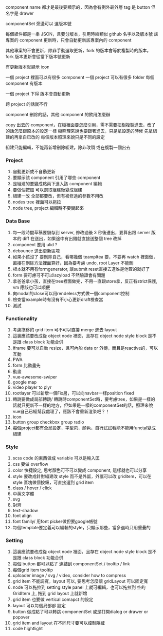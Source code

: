 component name 都才是最後要顯示的，因為會有例外最外層 tag 是 button 但名字是 drawer

componentSet 旁邊可以 選版本號

每個組件都是一串 JSON，且要分版本，引用時給類似 github 名字以及版本號
該專案的 component 更新時，只會自動更新該專案內的 component

其他專案的不會更新，除非手動選取更新，fork 的版本會等於複製時的版本，fork 版本更新會從當下版本號更新

有更新版本就顯示 icon

一個 project 裡面可以有很多 component
一個 project 可以有很多 folder
每個 component 有版本

一個 project 下得 版本會自動更新

跨 project 的話就不行

component 刪除的話，其他 component 的飲用怎麼辦

copy 出去的 component，在樹裡面要怎麼引用，需不需要把樹複製進去，改了的話怎麼跟原本的設定一樣
樹照理來說也要跟著進去，只是拿設定的時候 先拿組建的再拿自已改的
每個版本照理來說只是不同的設定

組建只能編輯，不能再新增刪除組建，除非改頭 或在複製一個出去

### Project

<ol>
<li>自動更新或不自動更新</li>  
<li>要顯示該 component 引用了哪些 component</li>
<li>是組建的要變成點兩下進入該 component 編輯</li>
<li>要做個按鈕 可以選取組建後變成組建</li>  
<li>組建一改 全部都要改，但有被修過的參數不用改</li>
<li>nodes tree 裡面可以拖拉</li>
<li>node tree, project 編輯時不要關起來</li>
</ol>

### Data Base

<ol>
<li>每一段時間草稿要儲存到 server, 修改過後 3 秒後送出，要算出跟 server 版本的 diff 在送出，如果途中有出錯就直接送整個 tree 改掉</li>
<li>component 要用 ulid ?</li>
<li>debounce 送出更新區塊</li>  
<li>如果小孩沒了 要刪除自己，看哪幾個 teampltea 要，不要再 watch 裡面做，直接在刪除方法裡面算好，因為要考慮 undo, root Layer 不能刪</li>
<li>根本就不用有formgenerator, 讓submit reset直接去選誰是他管的就好了</li>
<li>form 要可慮可不可以lazyload 不然驗證會有問題</li>
<li>拿爸爸拿小孩，直接在tree裡面做完，不用一直跟store拿，反正有strict保護, vm 應該也可以順便</li>
<li>向modal的close可以用rendeless方式做一個component控制</li>
<li>檢查當example時有沒有不小心更新draft檢查當</li>
<li>測試</li>
</ol>

### Functionality

<ol>
<li>考慮拖移的 grid item 可不可以直接 merge 進去 layout</li>
<li>這裏應該要改成從 object node 裡面，且存在 object node style block 是不是跟 class block 功能合併</li>
<li>iframe 要可以自動 resize，且可內船 data or 外傳，而且是reactive的，可以互動</li>  
<li>PWA</li>  
<li>form 比動畫先</li>  
<li>動畫</li>
<li>vue-awesome-swiper</li>  
<li>google map</li>  
<li>video player to plyr</li>
<li>rootlayer 可以新增一個Fix層，可以向navbar一樣position fixed</li>
<li>轉跳要做成局部轉跳/ 轉跳時componentSet時，要考慮tree，如果是一樣的話就只更新不一樣的地方，但如果是一樣的componentSet的話，照理來說vue自己已經幫我處理了，應該不會重新渲染吧？！</li>
<li>icon</li>
<li>button group checkbox group radio</li>
<li>每個project都有全局設定，字型包，顏色，自行試試看能不能用functal變成組建</li>
</ol>

### Style

<ol>
<li>scss code 的東西做成 variable 可以是輸入匡</li>
<li>css 要做 overflow</li>
<li>color 快捷設定, 思考顏色可不可以變成 component, 這樣就也可以分享</li>
<li>style 要改成針對組建改 style 而不是外誆，外誆可以改 griditem，可以在 style 區塊做個按鈕，可直接選到 grid item</li>
<li>class / hover / click</li>  
<li>中英文字體</li>
<li>svg</li>
<li>對齊</li>
<li>text-shadow</li>
<li>font align</li>
<li>font family/ 用font picker做但要google帳號</li>
<li>每個template要定義可以編輯的style，只顯示那些，當多選時只用重疊的</li>
</ol>

### Setting

<ol>
<li>這裏應該要改成從 object node 裡面，且存在 object node style block 是不是跟 class block 功能合併</li>
<li>每個 button 都可以點了 連結到 componentSet / tooltip / link</li>
<li>每個grid item tooltip</li>
<li>uploader image / svg / video, consider how to compress</li>
<li>grid item 不能調寬，layout 可以, 要思考怎麼讓 gridLayout 可以固定寬</li>
<li>node 可以拖拉到 setting style panel 上就可編輯，也可以拖拉到 空的 GridItem 上, 拖到 grid layout 上就新增</li>
<li>grid item 也要做 vertical comapct 的設定</li>
<li>layout 可以每個局部都 設定</li>
<li>button 做成點了可以轉跳 componentSet 或是打開dialog or drawer or popover</li>
<li>grid item and layout 在不同尺寸要可以控制隱藏</li>
<li>code hightlight</li>
</ol>
